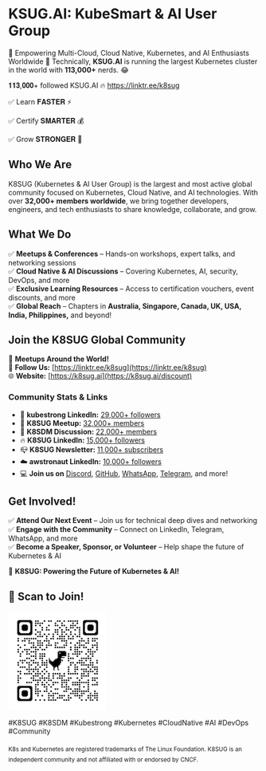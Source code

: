 # KSUG.AI: KubeSmart & AI User Group  
🚀 Empowering Multi-Cloud, Cloud Native, Kubernetes, and AI Enthusiasts Worldwide 🚀 Technically, **KSUG.AI** is running the largest Kubernetes cluster in the world with **113,000+** nerds. 😂 

𝟏𝟏𝟑,𝟎𝟎𝟎+ followed KSUG.AI 🔥 https://linktr.ee/k8sug

✅ Learn 𝐅𝐀𝐒𝐓𝐄𝐑 ⚡

✅ Certify 𝐒𝐌𝐀𝐑𝐓𝐄𝐑 💰

✅ Grow 𝐒𝐓𝐑𝐎𝐍𝐆𝐄𝐑 💪

## Who We Are  
K8SUG (Kubernetes & AI User Group) is the largest and most active global community focused on Kubernetes, Cloud Native, and AI technologies. With over **32,000+ members worldwide**, we bring together developers, engineers, and tech enthusiasts to share knowledge, collaborate, and grow.

## What We Do  
✅ **Meetups & Conferences** – Hands-on workshops, expert talks, and networking sessions  
✅ **Cloud Native & AI Discussions** – Covering Kubernetes, AI, security, DevOps, and more  
✅ **Exclusive Learning Resources** – Access to certification vouchers, event discounts, and more  
✅ **Global Reach** – Chapters in **Australia, Singapore, Canada, UK, USA, India, Philippines,** and beyond!  

## Join the K8SUG Global Community  
📍 **Meetups Around the World!**  
📢 **Follow Us:** [https://linktr.ee/k8sug](https://linktr.ee/k8sug)  
🌐 **Website:** [https://k8sug.ai](https://k8sug.ai/discount)  

### **Community Stats & Links**  
- 🔗 **kubestrong LinkedIn:** [29,000+ followers](https://linkedin.com/company/kubestrong)  
- 📍 **K8SUG Meetup:** [32,000+ members](https://www.meetup.com/pro/yongkang)  
- 💬 **K8SDM Discussion:** [22,000+ members](https://www.linkedin.com/groups/13983251/)  
- 🔥 **K8SUG LinkedIn:** [15,000+ followers](https://linkedin.com/company/k8sug)
- 📪 **K8SUG Newsletter:** [11,000+ subscribers](https://www.linkedin.com/newsletters/k8sug-newsletter-7284165390442622976/)
- ☁️ **awstronaut LinkedIn:** [10,000+ followers](https://linkedin.com/company/awstronaut)  
- 💻 **Join us on** [Discord](https://discord.com/invite/b9ANKh6r), [GitHub](https://github.com/k8sug), [WhatsApp](https://chat.whatsapp.com/DMqtkzb3LvM20kN1IMZOW9), [Telegram](https://t.me/+QsBjgoId34EzN2I1), and more!

## Get Involved!  
✅ **Attend Our Next Event** – Join us for technical deep dives and networking  
✅ **Engage with the Community** – Connect on LinkedIn, Telegram, WhatsApp, and more  
✅ **Become a Speaker, Sponsor, or Volunteer** – Help shape the future of Kubernetes & AI  

🚀 **K8SUG: Powering the Future of Kubernetes & AI!**  

## 📲 Scan to Join!
![Scan to Join](https://github.com/k8sug/.github/blob/main/profile/qrcode_linktr.ee.png)

#K8SUG #K8SDM #Kubestrong #Kubernetes #CloudNative #AI #DevOps #Community  

<sub>K8s and Kubernetes are registered trademarks of The Linux Foundation. K8SUG is an independent community and not affiliated with or endorsed by CNCF.</sub>
